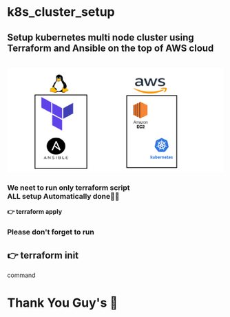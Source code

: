 # k8s_cluster_setup
<h2>Setup kubernetes multi node cluster using Terraform and Ansible on the top of AWS cloud</h2>
<br>
<img src="https://raw.githubusercontent.com/sagarjangid41/k8s_cluster_setup/main/setup%20multicluster.png" />

<h3>We neet to run only terraform script <br>
  ALL setup Automatically done🥳🥳
</h3> <b> 👉 terraform apply </b>
<h3> Please don't forget to run <h2> 👉 terraform init </h2> command </h3>

<h1> Thank You Guy's 🙂</h1>
